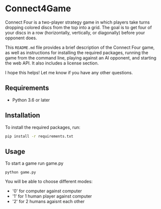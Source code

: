 # Connect4Game

Connect Four is a two-player strategy game in which players take turns dropping colored discs from the top into a grid. The goal is to get four of your discs in a row (horizontally, vertically, or diagonally) before your opponent does.


This `README.md` file provides a brief description of the Connect Four game, as well as instructions for installing the required packages, running the game from the command line, playing against an AI opponent, and starting the web API. It also includes a license section.

I hope this helps! Let me know if you have any other questions.

## Requirements

- Python 3.6 or later

## Installation

To install the required packages, run:

```bash
pip install -r requirements.txt
```
## Usage

To start a game run game.py
```
python game.py
```
You will be able to choose different modes: <br>
  * '0' for computer against computer
  * '1' for 1 human player against computer
  * '2' for 2 humans agaisnt each other
